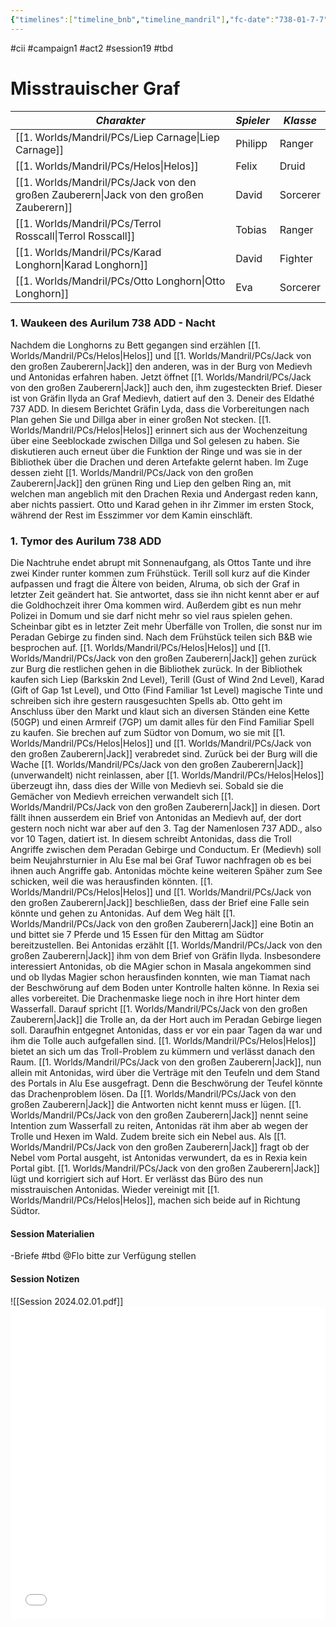 ```yaml
---
{"timelines":["timeline_bnb","timeline_mandril"],"fc-date":"738-01-7-7","fc-end":"738-1-8-8","fc-display-name":"B&B verbringen die Nacht bei den Longhorns. Am nächsten Morgen eilen Jack und Helos zurück zur Burg um mit Antonidas zu reden. Die restlichen Helden gehen in die Bibliothek und lernen ein paar neue Spells...","aat-render-enabled":true,"fc-category":"Campaign B&B","dg-publish":true,"permalink":"/2-journals/mandril/campaign-b-and-b/2-act/2024-02-01/","dgPassFrontmatter":true}
---
```


#cii #campaign1 #act2 #session19 #tbd 

# Misstrauischer Graf

| *Charakter* | *Spieler* | *Klasse* |
| ----------- | ----------- | ----------- |
| [[1. Worlds/Mandril/PCs/Liep Carnage\|Liep Carnage]] | Philipp | Ranger |
| [[1. Worlds/Mandril/PCs/Helos\|Helos]] | Felix | Druid |
| [[1. Worlds/Mandril/PCs/Jack von den großen Zauberern\|Jack von den großen Zauberern]] | David | Sorcerer |
| [[1. Worlds/Mandril/PCs/Terrol Rosscall\|Terrol Rosscall]] | Tobias | Ranger |
| [[1. Worlds/Mandril/PCs/Karad Longhorn\|Karad Longhorn]] | David | Fighter |
| [[1. Worlds/Mandril/PCs/Otto Longhorn\|Otto Longhorn]] | Eva | Sorcerer |

### 1. Waukeen des Aurilum 738 ADD - Nacht

Nachdem die Longhorns zu Bett gegangen sind erzählen [[1. Worlds/Mandril/PCs/Helos\|Helos]] und [[1. Worlds/Mandril/PCs/Jack von den großen Zauberern\|Jack]] den anderen, was in der Burg von Medievh und Antonidas erfahren haben. Jetzt öffnet [[1. Worlds/Mandril/PCs/Jack von den großen Zauberern\|Jack]] auch den, ihm zugesteckten Brief. Dieser ist von Gräfin Ilyda an Graf Medievh, datiert auf den 3. Deneir des Eldathé 737 ADD. In diesem Berichtet Gräfin Lyda, dass die Vorbereitungen nach Plan gehen Sie und Dillga aber in einer großen Not stecken. [[1. Worlds/Mandril/PCs/Helos\|Helos]] erinnert sich aus der Wochenzeitung über eine Seeblockade zwischen Dillga und Sol gelesen zu haben. Sie diskutieren auch erneut über die Funktion der Ringe und was sie in der Bibliothek über die Drachen und deren Artefakte gelernt haben. Im Zuge dessen zieht [[1. Worlds/Mandril/PCs/Jack von den großen Zauberern\|Jack]] den grünen Ring und Liep den gelben Ring an, mit welchen man angeblich mit den Drachen Rexia und Andergast reden kann, aber nichts passiert. Otto und Karad gehen in ihr Zimmer im ersten Stock, während der Rest im Esszimmer vor dem Kamin einschläft.

### 1. Tymor des Aurilum 738 ADD

Die Nachtruhe endet abrupt mit Sonnenaufgang, als Ottos Tante und ihre zwei Kinder runter kommen zum Frühstück. Terill soll kurz auf die Kinder aufpassen und fragt die Ältere von beiden, Alruma, ob sich der Graf in letzter Zeit geändert hat. Sie antwortet, dass sie ihn nicht kennt aber er auf die Goldhochzeit ihrer Oma kommen wird. Außerdem gibt es nun mehr Polizei in Domum und sie darf nicht mehr so viel raus spielen gehen. Scheinbar gibt es in letzter Zeit mehr Überfälle von Trollen, die sonst nur im Peradan Gebirge zu finden sind. Nach dem Frühstück teilen sich B&B wie besprochen auf. [[1. Worlds/Mandril/PCs/Helos\|Helos]] und [[1. Worlds/Mandril/PCs/Jack von den großen Zauberern\|Jack]] gehen zurück zur Burg die restlichen gehen in die Bibliothek zurück.
In der Bibliothek kaufen sich Liep (Barkskin 2nd Level), Terill (Gust of Wind 2nd Level), Karad (Gift of Gap 1st Level), und Otto (Find Familiar 1st Level) magische Tinte und schreiben sich ihre gestern rausgesuchten Spells ab. Otto geht im Anschluss über den Markt und klaut sich an diversen Ständen eine Kette (50GP) und einen Armreif (7GP) um damit alles für den Find Familiar Spell zu kaufen. Sie brechen auf zum Südtor von Domum, wo sie mit [[1. Worlds/Mandril/PCs/Helos\|Helos]] und [[1. Worlds/Mandril/PCs/Jack von den großen Zauberern\|Jack]] verabredet sind.
Zurück bei der Burg will die Wache [[1. Worlds/Mandril/PCs/Jack von den großen Zauberern\|Jack]] (unverwandelt) nicht reinlassen, aber [[1. Worlds/Mandril/PCs/Helos\|Helos]] überzeugt ihn, dass dies der Wille von Medievh sei. Sobald sie die Gemächer von Medievh erreichen verwandelt sich [[1. Worlds/Mandril/PCs/Jack von den großen Zauberern\|Jack]] in diesen. Dort fällt ihnen ausserdem ein Brief von Antonidas an Medievh auf, der dort gestern noch nicht war aber auf den 3. Tag der Namenlosen 737 ADD., also vor 10 Tagen, datiert ist. In diesem schreibt Antonidas, dass die Troll Angriffe zwischen dem Peradan Gebirge und Conductum. Er (Medievh) soll beim Neujahrsturnier in Alu Ese mal bei Graf Tuwor nachfragen ob es bei ihnen auch Angriffe gab. Antonidas möchte keine weiteren Späher zum See schicken, weil die was herausfinden könnten. [[1. Worlds/Mandril/PCs/Helos\|Helos]] und [[1. Worlds/Mandril/PCs/Jack von den großen Zauberern\|Jack]] beschließen, dass der Brief eine Falle sein könnte und gehen zu Antonidas. Auf dem Weg hält [[1. Worlds/Mandril/PCs/Jack von den großen Zauberern\|Jack]] eine Botin an und bittet sie 7 Pferde und 15 Essen für den Mittag am Südtor bereitzustellen.
Bei Antonidas erzählt [[1. Worlds/Mandril/PCs/Jack von den großen Zauberern\|Jack]] ihm von dem Brief von Gräfin Ilyda. Insbesondere interessiert Antonidas, ob die MAgier schon in Masala angekommen sind und ob Ilydas Magier schon herausfinden konnten, wie man Tiamat nach der Beschwörung auf dem Boden unter Kontrolle halten könne. In Rexia sei alles vorbereitet. Die Drachenmaske liege noch in ihre Hort hinter dem Wasserfall. Darauf spricht [[1. Worlds/Mandril/PCs/Jack von den großen Zauberern\|Jack]] die Trolle an, da der Hort auch im Peradan Gebirge liegen soll. Daraufhin entgegnet Antonidas, dass er vor ein paar Tagen da war und ihm die Tolle auch aufgefallen sind.  [[1. Worlds/Mandril/PCs/Helos\|Helos]] bietet an sich um das Troll-Problem zu kümmern und verlässt danach den Raum. [[1. Worlds/Mandril/PCs/Jack von den großen Zauberern\|Jack]], nun allein mit Antonidas, wird über die Verträge mit den Teufeln und dem Stand des Portals in Alu Ese ausgefragt. Denn die Beschwörung der Teufel könnte das Drachenproblem lösen. Da [[1. Worlds/Mandril/PCs/Jack von den großen Zauberern\|Jack]] die Antworten nicht kennt muss er lügen. [[1. Worlds/Mandril/PCs/Jack von den großen Zauberern\|Jack]] nennt seine Intention zum Wasserfall zu reiten, Antonidas rät ihm aber ab wegen der Trolle und Hexen im Wald. Zudem breite sich ein Nebel aus. Als [[1. Worlds/Mandril/PCs/Jack von den großen Zauberern\|Jack]] fragt ob der Nebel vom Portal ausgeht, ist Antonidas verwundert, da es in Rexia kein Portal gibt. [[1. Worlds/Mandril/PCs/Jack von den großen Zauberern\|Jack]] lügt und korrigiert sich auf Hort. Er verlässt das Büro des nun misstrauischen Antonidas. Wieder vereinigt mit [[1. Worlds/Mandril/PCs/Helos\|Helos]], machen sich beide auf in Richtung Südtor.

#### Session Materialien
-Briefe #tbd @Flo bitte zur Verfügung stellen
#### Session Notizen
![[Session 2024.02.01.pdf]]
<embed src="/img/Session 2024.02.01.pdf" type="application/pdf" width="100%" height=500 />
